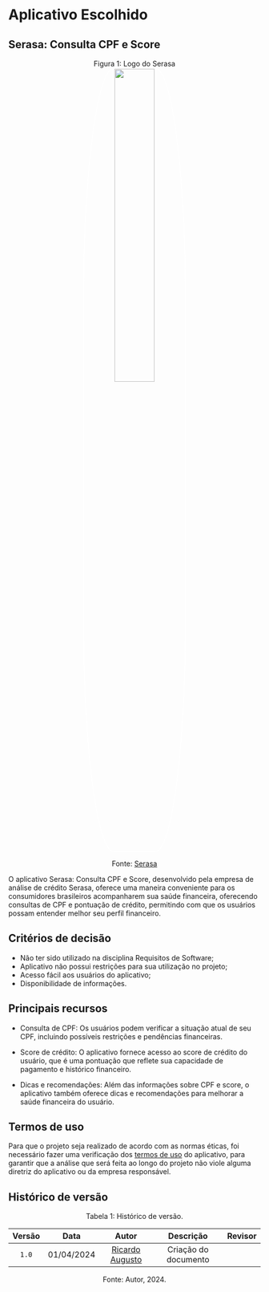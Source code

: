 # Aplicativo Escolhido

## Serasa: Consulta CPF e Score

<p align="center" > <font>Figura 1: Logo do Serasa</font> <br><img style="border: 2px solid white; border-radius: 30%" src="/assets/serasa-logo.png" width = 40%></p>
<p align="center" > <font>Fonte: <a href="https://apps.apple.com/br/app/serasa-consulta-cpf-e-score/id1102452668">Serasa</a></font> <br></p>

O aplicativo Serasa: Consulta CPF e Score, desenvolvido pela empresa de análise de crédito Serasa, oferece uma maneira conveniente para os consumidores brasileiros acompanharem sua saúde financeira, oferecendo consultas de CPF e pontuação de crédito, permitindo com que os usuários possam entender melhor seu perfil financeiro.

## Critérios de decisão

- Não ter sido utilizado na disciplina Requisitos de Software;
- Aplicativo não possui restrições para sua utilização no projeto;
- Acesso fácil aos usuários do aplicativo;
- Disponibilidade de informações.

## Principais recursos

- Consulta de CPF: Os usuários podem verificar a situação atual de seu CPF, incluindo possíveis restrições e pendências financeiras.

- Score de crédito: O aplicativo fornece acesso ao score de crédito do usuário, que é uma pontuação que reflete sua capacidade de pagamento e histórico financeiro.

- Dicas e recomendações: Além das informações sobre CPF e score, o aplicativo também oferece dicas e recomendações para melhorar a saúde financeira do usuário.

## Termos de uso

Para que o projeto seja realizado de acordo com as normas éticas, foi necessário fazer uma verificação dos [termos de uso](termodeuso.md) do aplicativo, para garantir que a análise que será feita ao longo do projeto não viole alguma diretriz do aplicativo ou da empresa responsável.

## Histórico de versão

<div style="text-align: center">
<p> Tabela 1: Histórico de versão.</p>
</div>

| Versão | Data | Autor | Descrição | Revisor
|:-:|:-:|:-:|:-:|:-:|
|`1.0`| 01/04/2024 | [Ricardo Augusto][RicardoGH] | Criação do documento | 
<div style="text-align: center">
<p> Fonte: Autor, 2024.</p>
</div>

[RicardoGH]: https://www.github.com/avmricardo